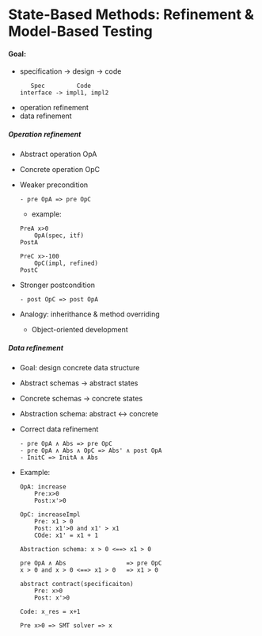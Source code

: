 # State-Based Methods: Refinement & Model-Based Testing

#### Goal:
- specification $\rightarrow$ design $\rightarrow$ code
    ```
       Spec         Code
    interface -> impl1, impl2
    ```
- operation refinement
- data refinement

##### Operation refinement
- Abstract operation OpA
- Concrete operation OpC

- Weaker precondition
    ```
    - pre OpA => pre OpC
    ```
    - example:
    ```
    PreA x>0
        OpA(spec, itf)
    PostA

    PreC x>-100
        OpC(impl, refined)
    PostC
    ```

- Stronger postcondition
    ```
    - post OpC => post OpA
    ```

- Analogy: inherithance & method overriding
  - Object-oriented development

##### Data refinement

- Goal: design concrete data structure
- Abstract schemas $\rightarrow$ abstract states
- Concrete schemas $\rightarrow$ concrete states
- Abstraction schema: abstract $\leftrightarrow$ concrete
- Correct data refinement
    ```
    - pre OpA ∧ Abs => pre OpC
    - pre OpA ∧ Abs ∧ OpC => Abs' ∧ post OpA
    - InitC => InitA ∧ Abs
    ```
  
-  Example:
    ```
    OpA: increase
        Pre:x>0
        Post:x'>0

    OpC: increaseImpl
        Pre: x1 > 0
        Post: x1'>0 and x1' > x1
        COde: x1' = x1 + 1

    Abstraction schema: x > 0 <==> x1 > 0

    pre OpA ∧ Abs                 => pre OpC
    x > 0 and x > 0 <==> x1 > 0   => x1 > 0
    ```

    ```
    abstract contract(specificaiton)
        Pre: x>0
        Post: x'>0
    
    Code: x_res = x+1

    Pre x>0 => SMT solver => x
    

    ```
